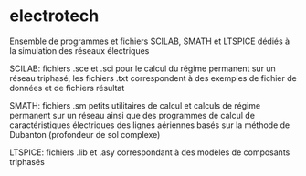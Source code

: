 # electrotech
Ensemble de programmes et fichiers SCILAB, SMATH et LTSPICE dédiés à la simulation des réseaux électriques

SCILAB: fichiers .sce et .sci pour le calcul du régime permanent sur un réseau triphasé, les fichiers .txt correspondent à des exemples de fichier de données et de fichiers résultat

SMATH: fichiers .sm petits utilitaires de calcul et calculs de régime permanent sur un réseau ainsi que des programmes de calcul de caractéristiques électriques des lignes aériennes basés sur la méthode de Dubanton (profondeur de sol complexe)

LTSPICE: fichiers .lib et .asy correspondant à des modèles de composants triphasés 
